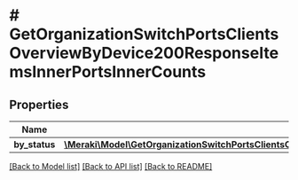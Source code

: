 # # GetOrganizationSwitchPortsClientsOverviewByDevice200ResponseItemsInnerPortsInnerCounts

## Properties

Name | Type | Description | Notes
------------ | ------------- | ------------- | -------------
**by_status** | [**\Meraki\Model\GetOrganizationSwitchPortsClientsOverviewByDevice200ResponseItemsInnerPortsInnerCountsByStatus**](GetOrganizationSwitchPortsClientsOverviewByDevice200ResponseItemsInnerPortsInnerCountsByStatus.md) |  | [optional]

[[Back to Model list]](../../README.md#models) [[Back to API list]](../../README.md#endpoints) [[Back to README]](../../README.md)
